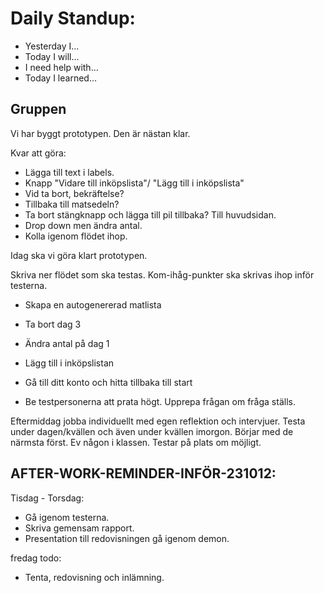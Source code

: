 # Daily Standup:
- Yesterday I...
- Today I will...
- I need help with...
- Today I learned...

## Gruppen

Vi har byggt prototypen. Den är nästan klar. 

Kvar att göra:
- Lägga till text i labels. 
- Knapp "Vidare till inköpslista"/ "Lägg till i inköpslista"
- Vid ta bort, bekräftelse? 
- Tillbaka till matsedeln? 
- Ta bort stängknapp och lägga till pil tillbaka? Till huvudsidan. 
- Drop down men ändra antal. 
- Kolla igenom flödet ihop. 

Idag ska vi göra klart prototypen.

Skriva ner flödet som ska testas. Kom-ihåg-punkter ska skrivas ihop inför testerna. 
- Skapa en autogenererad matlista
- Ta bort dag 3
- Ändra antal på dag 1 
- Lägg till i inköpslistan
- Gå till ditt konto och hitta tillbaka till start


- Be testpersonerna att prata högt. Upprepa frågan om fråga ställs. 

Eftermiddag jobba individuellt med egen reflektion och intervjuer. 
Testa under dagen/kvällen och även under kvällen imorgon. Börjar med de närmsta först. Ev någon i klassen. Testar på plats om möjligt. 


## AFTER-WORK-REMINDER-INFÖR-231012:

Tisdag - Torsdag: 
* Gå igenom testerna. 
* Skriva gemensam rapport.
* Presentation till redovisningen gå igenom demon.

fredag todo:
* Tenta, redovisning och inlämning. 
